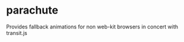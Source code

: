 parachute
=========

Provides fallback animations for non web-kit browsers in concert with transit.js